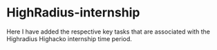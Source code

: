 # HighRadius-internship
Here I have added the respective key tasks that are associated with the Highradius Highacko internship time period.
